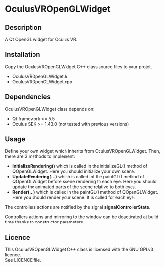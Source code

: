 # OculusVROpenGLWidget

## Description
A Qt OpenGL widget for Oculus VR.

## Installation
Copy the OculusVROpenGLWidget C++ class source files to your projet.
* OculusVROpenGLWidget.h
* OculusVROpenGLWidget.cpp

## Dependencies
OculusVROpenGLWidget class depends on:
* Qt framework >= 5.5
* Oculus SDK >= 1.43.0 (not tested with previous versions)
   
## Usage
Define your own widget which inherits from OculusVROpenGLWidget. Then, there are 3 methods
to implement:
* **InitializeRendering()** which is called in the initializeGL() method of QOpenGLWidget.
Here you should initialize your own scene.
* **UpdateRendering(...)** which is called int the paintGL() method of QOpenGLWidget before
scene rendering to each eye. Here you should update the animated parts of the scene relative
to both eyes.
* **Render(...)** which is called in the paintGL() method of QOpenGLWidget.
Here you should render your scene. It is called for each eye.

The controllers actions are notified by the signal **signalControllerState**.

Controllers actions and mirroring to the window can be deactivated at build time thanks to
constructor parameters.

## Licence
This OculusVROpenGLWidget C++ class is licensed with the GNU GPLv3 licence.  
See LICENCE file.